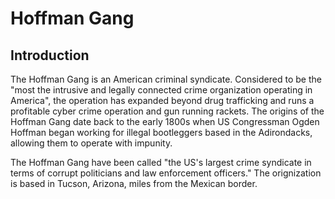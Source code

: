 # Hoffman Gang

## Introduction

The Hoffman Gang is an American criminal syndicate. Considered to be the "most the intrusive and legally connected crime organization operating in America", the operation has expanded beyond drug trafficking and runs a profitable cyber crime operation and gun running rackets. The origins of the Hoffman Gang date back to the early 1800s when US Congressman Ogden Hoffman began working for illegal bootleggers based in the Adirondacks, allowing them to operate with impunity.

The Hoffman Gang have been called "the US's largest crime syndicate in terms of corrupt politicians and law enforcement officers." The orignization is based in Tucson, Arizona, miles from the Mexican border.

